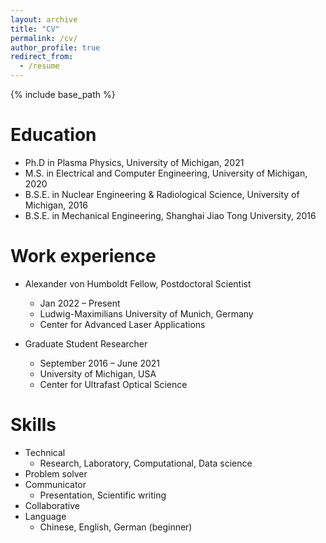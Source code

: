```yaml
---
layout: archive
title: "CV"
permalink: /cv/
author_profile: true
redirect_from:
  - /resume
---
```


{% include base_path %}

Education
======
* Ph.D in Plasma Physics, University of Michigan, 2021
* M.S. in Electrical and Computer Engineering, University of Michigan, 2020
* B.S.E. in Nuclear Engineering & Radiological Science, University of Michigan, 2016
* B.S.E. in Mechanical Engineering, Shanghai Jiao Tong University, 2016


Work experience
======
* Alexander von Humboldt Fellow, Postdoctoral Scientist
  * Jan 2022 – Present
  * Ludwig-Maximilians University of Munich, Germany 
  * Center for Advanced Laser Applications
  <!-- * Duties included: Tagging issues -->
  <!-- * Academic Host: Professor Stefan Karsch -->

* Graduate Student Researcher
  * September 2016 – June 2021
  * University of Michigan, USA
  * Center for Ultrafast Optical Science
  
Skills
======
* Technical
  * Research, Laboratory, Computational, Data science
* Problem solver
* Communicator
  * Presentation, Scientific writing
* Collaborative
* Language
  * Chinese, English, German (beginner)


<!-- Publications
======
  <ul>{% for post in site.publications %}
    {% include archive-single-cv.html %}
  {% endfor %}</ul>
  
Talks
======
  <ul>{% for post in site.talks %}
    {% include archive-single-talk-cv.html %}
  {% endfor %}</ul>
  
Teaching
======
  <ul>{% for post in site.teaching %}
    {% include archive-single-cv.html %}
  {% endfor %}</ul>
  
Service and leadership
======
* Currently signed in to 43 different slack teams -->
